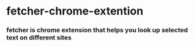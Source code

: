 # fetcher-chrome-extention
<p align="center">
    <a href="https://static.wikia.nocookie.net/the-microsoft-agent/images/e/ed/Image_%281%29.gif/revision/latest/top-crop/width/360/height/450?cb=20190127183042" width="50px" alt="rover"/></a>
</p>
<h3>fetcher is chrome extension that helps you look up selected text on different sites</h3>

